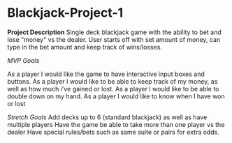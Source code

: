 # Blackjack-Project-1

**Project Description**
Single deck blackjack game with the ability to bet and lose "money" vs the dealer. User starts off with set amount of money, can type in the bet amount and keep track of wins/losses.




*MVP Goals*

As a player I would like the game to have interactive input boxes and buttons.
As a player I would like to be able to keep track of my money, as well as how much i've gained or lost.
As a player I would like to be able to double down on my hand.
As a player I would like to know when I have won or lost

*Stretch Goals*
Add decks up to 6 (standard blackjack) as well as have multiple players
Have the game be able to take more than one player vs the dealer
Have special rules/bets such as same suite or pairs for extra odds.
